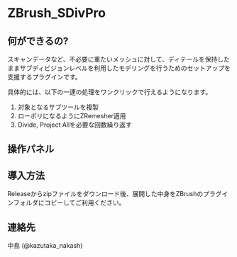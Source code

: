 # ZBrush_SDivPro

## 何ができるの?
スキャンデータなど、不必要に重たいメッシュに対して、ディテールを保持したままサブディビジョンレベルを利用したモデリングを行うためのセットアップを支援するプラグインです。

具体的には、以下の一連の処理をワンクリックで行えるようになります。
1. 対象となるサブツールを複製
2. ローポリになるようにZRemesher適用
3. Divide, Project Allを必要な回数繰り返す

## 操作パネル


## 導入方法
Releaseからzipファイルをダウンロード後、展開した中身をZBrushのプラグインフォルダにコピーしてご利用ください。

## 連絡先
中島 (@kazutaka_nakash)
